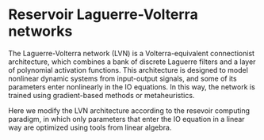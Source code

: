 # Reservoir Laguerre-Volterra networks

The Laguerre-Volterra network (LVN) is a Volterra-equivalent connectionist architecture, which combines a bank of discrete Laguerre filters and a layer of polynomial activation functions.
This architecture is designed to model nonlinear dynamic systems from input-output signals, and some of its parameters enter nonlinearly in the IO equations.
In this way, the network is trained using gradient-based methods or metaheuristics.

Here we modify the LVN architecture according to the resevoir computing paradigm, in which only parameters that enter the IO equation in a linear way are optimized using tools from linear algebra.
